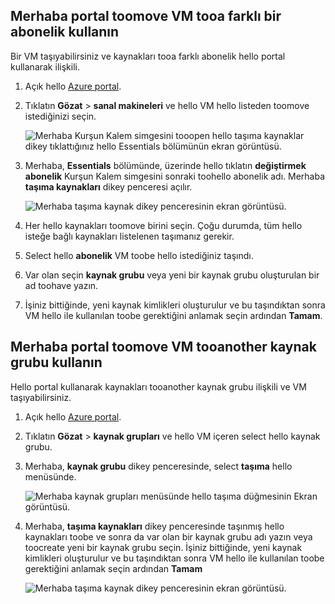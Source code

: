 

## <a name="use-hello-portal-toomove-a-vm-tooa-different-subscription"></a>Merhaba portal toomove VM tooa farklı bir abonelik kullanın
Bir VM taşıyabilirsiniz ve kaynakları tooa farklı abonelik hello portal kullanarak ilişkili.

1. Açık hello [Azure portal](https://portal.azure.com).
2. Tıklatın **Gözat** > **sanal makineleri** ve hello VM hello listeden toomove istediğinizi seçin.
   
    ![Merhaba Kurşun Kalem simgesini tooopen hello taşıma kaynaklar dikey tıklattığınız hello Essentials bölümünün ekran görüntüsü.](./media/virtual-machines-common-move-vm/move-button.png)
3. Merhaba, **Essentials** bölümünde, üzerinde hello tıklatın **değiştirmek abonelik** Kurşun Kalem simgesini sonraki toohello abonelik adı. Merhaba **taşıma kaynakları** dikey penceresi açılır.
   
    ![Merhaba taşıma kaynak dikey penceresinin ekran görüntüsü.](./media/virtual-machines-common-move-vm/move.png)
4. Her hello kaynakları toomove birini seçin. Çoğu durumda, tüm hello isteğe bağlı kaynakları listelenen taşımanız gerekir.
5. Select hello **abonelik** VM toobe hello istediğiniz taşındı.
6. Var olan seçin **kaynak grubu** veya yeni bir kaynak grubu oluşturulan bir ad toohave yazın.
7. İşiniz bittiğinde, yeni kaynak kimlikleri oluşturulur ve bu taşındıktan sonra VM hello ile kullanılan toobe gerektiğini anlamak seçin ardından **Tamam**.

## <a name="use-hello-portal-toomove-a-vm-tooanother-resource-group"></a>Merhaba portal toomove VM tooanother kaynak grubu kullanın
Hello portal kullanarak kaynakları tooanother kaynak grubu ilişkili ve VM taşıyabilirsiniz.

1. Açık hello [Azure portal](https://portal.azure.com).
2. Tıklatın **Gözat** > **kaynak grupları** ve hello VM içeren select hello kaynak grubu.
3. Merhaba, **kaynak grubu** dikey penceresinde, select **taşıma** hello menüsünde.
   
    ![Merhaba kaynak grupları menüsünde hello taşıma düğmesinin Ekran görüntüsü.](./media/virtual-machines-common-move-vm/move-rg.png)
4. Merhaba, **taşıma kaynakları** dikey penceresinde taşınmış hello kaynakları toobe ve sonra da var olan bir kaynak grubu adı yazın veya toocreate yeni bir kaynak grubu seçin. İşiniz bittiğinde, yeni kaynak kimlikleri oluşturulur ve bu taşındıktan sonra VM hello ile kullanılan toobe gerektiğini anlamak seçin ardından **Tamam**
   
    ![Merhaba taşıma kaynak dikey penceresinin ekran görüntüsü.](./media/virtual-machines-common-move-vm/move-rg-list.png)

